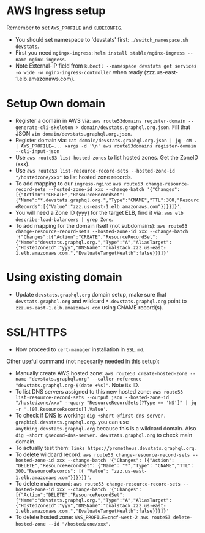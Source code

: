 # AWS Ingress setup

Remember to set `AWS_PROFILE` and `KUBECONFIG`.

- You should set namespace to 'devstats' first: `./switch_namespace.sh devstats`.
- First you need `ngingx-ingress`: `helm install stable/nginx-ingress --name nginx-ingress`.
- Note External-IP field from `kubectl --namespace devstats get services -o wide -w nginx-ingress-controller` when ready (zzz.us-east-1.elb.amazonaws.com).


# Setup Own domain

- Register a domain in AWS via: `aws route53domains register-domain --generate-cli-skeleton > domain/devstats.graphql.org.json`. Fill that JSON `vim domain/devstats.graphql.org.json`.
- Register domain via: `cat domain/devstats.graphql.org.json | jq -cM . | AWS_PROFILE=... xargs -d '\n' aws route53domains register-domain --cli-input-json`
- Use `aws route53 list-hosted-zones` to list hosted zones. Get the ZoneID (xxx).
- Use `aws route53 list-resource-record-sets --hosted-zone-id "/hostedzone/xxx"` to list hosted zone records.
- To add mapping to our `ingress-nginx`: `aws route53 change-resource-record-sets --hosted-zone-id xxx --change-batch '{"Changes":[{"Action":"CREATE","ResourceRecordSet":{"Name":"*.devstats.graphql.org.","Type":"CNAME","TTL":300,"ResourceRecords":[{"Value":"zzz.us-east-1.elb.amazonaws.com"}]}}]}'`.
- You will need a Zone ID (yyy) for the target ELB, find it via: `aws elb describe-load-balancers | grep Zone`.
- To add mapping for the domain itself (not subdomains): `aws route53 change-resource-record-sets --hosted-zone-id xxx --change-batch '{"Changes":[{"Action":"CREATE","ResourceRecordSet":{"Name":"devstats.graphql.org.","Type":"A","AliasTarget":{"HostedZoneId":"yyy","DNSName":"dualstack.zzz.us-east-1.elb.amazonaws.com.","EvaluateTargetHealth":false}}}]}'`


# Using existing domain

- Update `devstats.graphql.org` domain setup, make sure that `devstats.graphql.org` and wildcard `*.devstats.graphql.org` point to `zzz.us-east-1.elb.amazonaws.com` using CNAME record(s).


# SSL/HTTPS

- Now proceed to `cert-manager` installation in `SSL.md`.


Other useful command (not necesarily needed in this setup):

- Manually create AWS hosted zone: `aws route53 create-hosted-zone --name "devstats.graphql.org" --caller-reference "devstats.graphql.org-$(date +%s)"`. Note its ID.
- To list DNS servers assigned to this new hosted zone: `aws route53 list-resource-record-sets --output json --hosted-zone-id "/hostedzone/xxx" --query "ResourceRecordSets[?Type == 'NS']" | jq -r '.[0].ResourceRecords[].Value'`.
- To check if DNS is working: `dig +short @first-dns-server. graphiql.devstats.graphql.org`. you can use `anything.devstats.graphql.org` because this is a wildcard domain. Also `dig +short @second-dns-server. devstats.graphql.org` to check main domain.
- To actually test them: `links https://prometheus.devstats.graphql.org`.
- To delete wildcard record: `aws route53 change-resource-record-sets --hosted-zone-id xxx --change-batch '{"Changes": [{"Action": "DELETE","ResourceRecordSet": {"Name": "*","Type": "CNAME","TTL": 300,"ResourceRecords": [{ "Value": "zzz.us-east-1.elb.amazonaws.com"}]}}]}'`.
- To delete main record: `aws route53 change-resource-record-sets --hosted-zone-id xxx --change-batch '{"Changes":[{"Action":"DELETE","ResourceRecordSet":{"Name":"devstats.graphql.org.","Type":"A","AliasTarget":{"HostedZoneId":"yyy","DNSName":"dualstack.zzz.us-east-1.elb.amazonaws.com.","EvaluateTargetHealth":false}}}]}'`
- To delete hosted zone: `AWS_PROFILE=cncf-west-2 aws route53 delete-hosted-zone --id "/hostedzone/xxx"`.
